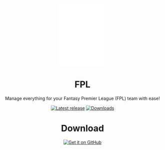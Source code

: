 <div align="center">
<img src="https://github.com/mostafaalagamy/FPL/blob/main/Premier-League-Logo-White-png.png" width="160" height="200" style="display: block; margin: 0 auto"/>

  
<h1>FPL</h1>
<p>Manage everything for your Fantasy Premier League (FPL) team with ease!
</p>
</div>

<div align="center">
  
[![Latest release](https://img.shields.io/github/v/release/mostafaalagamy/FPL?style=for-the-badge)](https://github.com/mostafaalagamy/FPL/releases)
[![Downloads](https://img.shields.io/github/downloads/mostafaalagamy/FPL/total?style=for-the-badge)](https://github.com/mostafaalagamy/FPL/releases)


<h1>Download</h1>


  [<img src="https://github.com/machiav3lli/oandbackupx/blob/034b226cea5c1b30eb4f6a6f313e4dadcbb0ece4/badge_github.png"
    alt="Get it on GitHub"
    height="80">](https://github.com/mostafaalagamy/FPL/releases/latest/download/FPL.apk)
</div>
